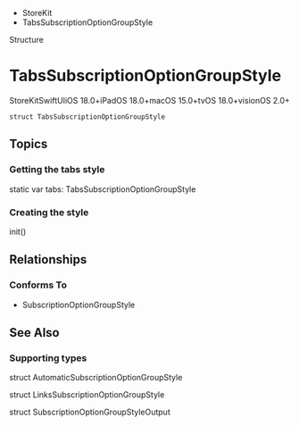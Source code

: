

- StoreKit
-  TabsSubscriptionOptionGroupStyle 

Structure

# TabsSubscriptionOptionGroupStyle

StoreKitSwiftUIiOS 18.0+iPadOS 18.0+macOS 15.0+tvOS 18.0+visionOS 2.0+

``` source
struct TabsSubscriptionOptionGroupStyle
```

## Topics

### Getting the tabs style

static var tabs: TabsSubscriptionOptionGroupStyle

### Creating the style

init()

## Relationships

### Conforms To

- SubscriptionOptionGroupStyle

## See Also

### Supporting types

struct AutomaticSubscriptionOptionGroupStyle

struct LinksSubscriptionOptionGroupStyle

struct SubscriptionOptionGroupStyleOutput

